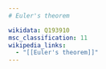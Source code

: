 ```yaml
---
# Euler's theorem

wikidata: Q193910
msc_classification: 11
wikipedia_links:
  - "[[Euler's theorem]]"
---
```

